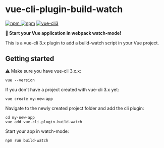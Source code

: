 # vue-cli-plugin-build-watch

[![npm](https://img.shields.io/npm/v/vue-cli-plugin-build-watch.svg) ![npm](https://img.shields.io/npm/v/vue-cli-plugin-build-watch.svg)](https://www.npmjs.com/package/vue-cli-plugin-build-watch)
[![vue-cli3](https://img.shields.io/badge/vue--cli-3.x-brightgreen.svg)](https://github.com/vuejs/vue-cli)

**:rocket: Start your Vue application in webpack watch-mode!**

This is a vue-cli 3.x plugin to add a build-watch script in your Vue project.

## Getting started

:warning: Make sure you have vue-cli 3.x.x:

```
vue --version
```

If you don't have a project created with vue-cli 3.x yet:

```
vue create my-new-app
```

Navigate to the newly created project folder and add the cli plugin:

```
cd my-new-app
vue add vue-cli-plugin-build-watch
```

Start your app in watch-mode:

```
npm run build-watch
```